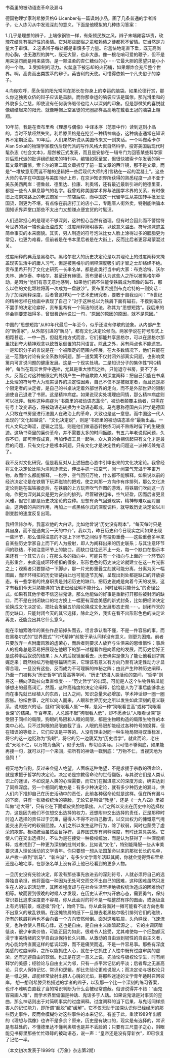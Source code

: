 书斋里的被动语态革命及漏斗

德国物理学家利希滕贝格G·Licenber有一篇讽刺小品，画了几条普通的学者辫子，让人练习从中发现深刻的意义。下面是他模拟的几种练习答案：

1.几乎是理想的辨子，上端像钢铁一样，有条顿民族之风，辫子末端雍容华责，玫瑰花结具有挑逗性的柔情。它对那些鄙俗之辈和赖债之徒都死不留情。它当然是力量大于审慎。
2.这条辫子每处都是审慎多于力量。它羞怯地笔直下垂，既无高尚的心胸，也无激烈的脾气，既无大智，也非大愚。像一根花哨可爱的鞭子，但不是用来惩罚而是用来装饰，是一颗温柔的杏仁糖似的心⋯⋯它最大胆的愿望只是小小的一个吻。
3.受抑制的活力。火盆底下被忘却的火药桶，如果爆炸会充斥整个世界。啊，高贵而出类拔萃的辩子。英吉利的天使。可惜得依赖一个凡夫俗子的脖子。

4.向你欢呼，愿永恒的阳光常照在那长在你身上的幸运的脑袋。如果论德行赏，那么你这独秀众侪的辩子应该是首脑，而你那幸运的脑袋应该是属僚。那光滑柔和的外貌多么仁慈，即使没有任何装饰缎带也给人以深刻的印象。但是那微笑的喜悦就像编结起来的阳光、就像睡帽上空圣徒的光圈那样高高地在戴着王冠的脑袋上翱翔。

10年前，我是在贡布里希《理想与偶像》中译本序（范景中作）读到这则小品的，当时不禁哑然失笑。利希滕贝格是在挖苦一种精神病态，这种病态通常在知识界不定期泛滥。10年后，人们果然听说从美国传来又一则笑话。一个叫做索卡尔 Alan Sokal的物理学家模仿后现代派的写作风格大侃自然科学，投寄美国后现代时髦杂志《社会文本》，居然被正式发表，而且是安排在一辑专门为回答某些科学家对后现代派的批评组织起来的特刊中。编辑如获至宝，但很快被索卡尔发表的另一篇文章所震惊，索卡尔的第二篇文章拆穿了前一篇文章的西洋镜，那不是文章，而是“一堆故意用荒诞不稽的逻辑把一些后现代大师的引言粘在一起的混凝土”。这些大师的名字在中国是与美国同步上市，在京沪知识界所获得的熟悉程度一点不亚于美东美西两岸：德鲁兹、德里达、拉康、利奥塔，还有最近最新引进的鲍德里亚，都是一些令人屏息静气的名字。我曾戏称美国学术界与法国学术界的关系，有时像旧上海南京路上的老式商家一一前店后院，而中国这一代留学生从美国转手批发法国货，则更为不堪，有点像在前店打工的店小二，专跑唐人街外卖，特别能哄骗本国知识界弄堂口那些不太出门又想赚点便宜货的时髦汉。

人们通常担心的是理论不够深刻，这种担心当然有道理。但有时会因此而不警惕符号世界的另一端也会泛滥成灾：过度阐释简明事实，以致意义溢出，符号泡沫遮盖简单事实的本来面貌。其实，男人制造的符号泡沫比女人脸上涂得过多的胭脂更为常见，也更为难看，但前者是在书本里后者是在大街上，反而比后者更容易蒙混过关。

过度阐释的典范是黑格尔。黑格尔宏大的历史决定论是以其理论上的过度阐释来掩盖现实生活中的庸人习气，但是被黑格尔的阐释深度吸引的才智之士却络绎不绝。贡布里希开列了文化史研究一长串名单，都是此类行当中的大家：布克哈特、沃尔夫林、迪尔泰、李格尔，甚至还有赫德。贡布里希认为这些人之所以被黑格尔牵动，是因为“他们有意无意地感到，如果他们抓不住能使铁屑成为图像的磁石，那么以往的文化颗粒将再一次成为一盘散沙”。贡布里希提到布克哈特的一则笑话：为了加深阐释深度，后者曾这样劝一个艺术史研究者，要敢于自我设问：“15世纪的精神怎样在绘画中表现了自己？”对于这种总以为铁屑下面有磁石，不摸到磁石不罢手的决定论癖好，贡布里希有一个简洁的说法，称其为“思想短路”。我后来的体会则要笨拙得多，曾很费劲地说过一句，“原因的原因的原因，就不是原因。”

中国的“思想短路”从80年代最后一年至今，似乎还没有停歇的迹象。从内部产生的“新儒家”，从外部引进的“新马”，都有文化决定论倾向。两家学说在符号形式上相距甚远，一中一西，但就思维方式而言，它们都能共享黑格尔，可以在黑格尔那里找到夸大精神观念以致首足倒置的共同语言。除此之外，另有两点也不能遗忘。一是知识分子的言说是在一个被限定的范围内伸展，在大多数情况下，他们只能在这一范围内讨论有安全系数的问题。那一道樊篱不仅封闭外部真实问题，也影响樊篱内可言说问题的健康发展。这是一个现实处境。二是知识分子的集体性“阿Q精神”，每当在现实世界中遇挫，尤其是重大惨烈之挫，只能退守书房，要不了多久，反而会对这种被限定的处境产生一种自欺欺人的深度阐释：把自己只能在书桌上处理的符号夸大为现实世界的决定性因素，自己不仅不是被限定者，而且还是那个限定者的决定者，是自己的书桌决定着外部世界的走向，而不是外部世界的限制迫使自己退进了书房。这是精神病症。如果说现实处境理应同情，那么精神病症则可以批评。我称这种病症为“书斋里的被动语态革命”，被动者颠覆主动者，只需在符号上改变语态，将被动语态转换为主动语态即成。马克思称德国古典哲学是德国人只敢在书房里进行法国人在政治上的革命，大致也是这一意思。而中国这一代人出现的“文化超越说”、“文化决定说”，则是“书房里的被动语态革命”最新出品。一代人文风之晦涩，逻辑之混乱，则是他们做语态转换练习尚不熟练时留下的生硬痕迹。这场书斋里的廉价革命，并不需要太多的时间酝酿。有五六年老说假问题，久假不归，即可弄假成真，再加传媒工具一起哄，众人真的会相信起只有文化才是最后的问题，只有文化才是根本问题，只有文化才是决定性的问题这一派神话兼鬼话了。

我不反对文化研究，但是我反对从上述扭曲心态中引申出来的文化决定论。我曾经将文化决定论比喻为清风逐流云，伸出手抓一把空气，闻一闻空气充溢于宇宙万物，故而什么都能解释，一松手，空气回归万物，什么都不能解释。如果说以前的经济决定论是在铁屑下玩弄磁铁的把戏，使之向那一方向作有序排列，那么文化决定论则是在磁铁搬走后，在铁屑的上方玩弄吹气作图的游戏，将铁屑们吹向这一方向，作更为深刻其实是更为安全的排列。尽管磁铁粗笨，空气轻盈，因而后者更显风雅，但它们都是历史决定论的变种。思想有勇气回避现实，精神却难以面对自由，这两者的共同作用，再加上一点黑格尔式的深度调料，就导致历史决定论以川剧变脸的速度反复出现。

我相信赫尔岑。我喜欢他的大白话，比如他曾说“历史没有剧本”，“每天每时只是其自身，而不是通向另一天的中介”。我以为，昨日历史和今日现实之间如果出现一些环节，那么值得注意的不是上下环节之间似乎有投影重疊——这些重疊多半来自某些历史学家自上而下的人为投射，即人为阐释出来的历史联系；与其注意环节间的联结，不如注意环节上的缺口，而缺口往往还不止一处，每一个缺口在指示本来还有一个其它方向；在那么多的指向中，可能只有一个指向与上面的一个环节的光影重合，由此造成环环相扣的假象，形形色色的历史决定论就建立在这一片光影之上；观察者只要挪动一下脚步，那一片光影重叠立刻就可能分离，分离为另一幅图画，而环环相扣的历史锁链由此也可能逐节瓦解，呈现出到处都是缺口的开放姿态。有一些学者的终身职责是封闭历史的缺口，把历史说成是向着今天的发展，这才有我们今天耳熟能详的“历史已经证明不能什么，同时证明只能什么”的奇怪公式。如果有其他学者不信这些鬼话，那么他能做的好事是重新打开那些被封闭的缺口，而不是在封闭缺口的地方换上一幅更有深度美感的新式封条，比如把经济决定论换成文化决定论，把社会发展五阶段论换成文化发展形态史观⋯⋯。封闭昨天的历史缺口，只能封闭今天的其它选择，除此之外，我实在看不出形形色色的决定论再变，还能变出其它什么意义。

能在毕加索晚年的某些作品前掉头而去，坦言承认看不懂，不是一件容易的事，而在黑格尔式的“世界图式”“时代精神”前敢于承认同样没有意义，则更为困难。前者只要放弃一点附庸风雅的虚荣心，而后者则要求人放弃与生俱来的思维惰性：事后人的视角总是容易把展现在他眼下的那一过程看作是向着他的发展，而历史恰好正是这种事后叙说的结果；从人的后视镜里看去，历史确实是像为了能让他看到才娓娓走来；既然纷纭万物能够辐转而来，它理该有意义有方向乃至有决定性动力才显得合理，一旦没有这些，反而成为不可理解的神秘之阵；由此产生种种历史阐释，乃至一门被称为“历史哲学”的最高等学问，“历史”统摄人类活动的空间，“哲学”则将这一横向活动拉向垂直维度⋯⋯“历史哲学”的出现，可能是人这个生物性脑瓜能够想出的最高词汇，然而，这种高纯度的决定论阐释，恰恰是人为了事后能够拿出而在事先就已经植入的东西，出入之间，知识总量未必增加，学术神话却一圈一圈膨胀。纷纭世事，之所以向人而来，人眼和世界历史之所以发生如此深刻的意义联系，说句败兴的话，就和“狗眼看人低”一样，是另一种“狗眼看世高”或称“狗眼看世深”的结果。千百年来，人总瞧不起“狗眼看人低”，却不愿承认“人眼看世深”是受限于同样的局限。狗眼的局限和人眼的局限，都是生物眼构造的局限生物性的本类中心论。只不过狗眼的局限直截了当，人眼的局限却能经过各种符号的换算，但在错误的等级上，它们应该是平等的。人没有理由对同一种生物局限持双重标准，将它的这一边贬称为“狗眼”，将它的另一边褒奖为“历史哲学”。就此而论，老庄说“天地不仁，以万物为刍狗”，似乎无情，却切合实际。只可惜不够彻底，如果能再接一句，就可以打一个来回，把所有的神话一戳到底：“万物不仁，当视天地为刍狗！”

视天地为刍狗，反过来会逼人绝望。人面临这种绝望，不是求援于宗教的宿命论，就是求援于哲学的决定论。决定论是宗教宿命论的世俗翻版，与其说它们是人类认识上的迷误，不如说是人类的心理需要，而它们在掘进意义的深度方面，确实达到了同样深度。另一个相同的地方是：有多少种决定论，就有多少种历史的漏斗，供人们向下推卸自己在历史活动中的责任，此前各种宿命论就是这样。但在所有漏斗的下面，只有一张极权统治的笑脸，无论它是叫做“教皇”，还是《一九八四》里被叫做“老大哥”，只有它在下面嬉皮笑脸地承接。人们之所以交出在历史中的选择权力，这是因为他们不仅想交出选择的权力，还想附带交出选择的责任，正是那种时时迫人选择的责任过于沉重，逼得人不得不对自己撒谎，以交出权力的慷慨意气掩盖交出责任时的软弱屈膝。人们之所以发生这种行为，除了软弱，同时也蒙受了虚荣的欺害。极权统治虽然面目狰狞，世界图式却有阐释深度，有时还兼具美感。它使人们在交出选择时，不认为是在接受一种极权统治，而是认为获得了一种深度阐释，或者找到了一种更为深刻的批判对象，比如说“文化”，特别能降服一些从审美要求进入理论活动的文学青年。你只要想一想从法国革命以来的那张长长的名单，从卢梭一直到“新马”、“新左派”，有多少文学青年活跃其间，你就会觉得贡布里希还是心地宅厚，在那张名单上没有添上他已经看到的更多人物。

一旦历史没有先验决定，即没有那些事先放进去的深刻符号，人就必须将自己的选择独自承担，他将面临一种因为无处可交而交不出自己的困难，这种困难虽然只发生在人的认识活动里，其困难程度却与在社会生活里拒绝极权统治造成的困难恰好相等。故而要到很晚的时候人才发现，在历史认识中持开放心态，需要勇气，保持常识要比追求深度更不容易。你从此面对的将不是一幅整然有序的图画，或逐级盘上有光明前景，或逐级“异化”，始终下坠。你从此将面对一摊可能看不出方向也看不出意义的散乱铁屑。在这摊铁屑的纸下一旦撤去老黑格尔吸引排列它们的磁铁，所有的铁屑将再也不会向着一个方向安然倾倒。面对这堆铁屑，头角峥嵘，飞速流变，也许会使人目眩心悸。这也是自由，是自由主义幽暗起源之
。
它的主调灰暗低淡，很少审美价值，可能正因为如此，很难令人接受，尤其难使每一个细胞都沉浸于审美情绪的文学自由派保持长久兴趣。从激动的自由派到韧性的自由主义者，内心能始终直面这样的低调起源，而不是痛哭而返，不是一件容易事。那些有深度美感的过度阐释，之所以能抓住人心，就在于它抓住了人性中既有过度审美的虚荣，还有逃避自由的软弱。也正是在这一意义上说，先验论与极权论孪生，时有阐释学的美感；经验论与自由主义为邻，只有一点平常记忆的平淡；后者卑之无甚高论，只求人保持记忆、常识和逻辑，却比先验论更难说服人；而决定论与极权论只是一纸之隔，却能经常放射出摄人心魄的光焰，将那些迷途的文学青年适时召回彼岸。
想一想利希滕贝格描述的学者的辫子，以及那一个比一个深刻的练习答案，也许不难明白直截了当的常识判断为什么会被经常遮蔽。俗谚说得并不错：“画鬼容易画人难”，而学术界里偏偏是神话、鬼话多于人话。如果说鬼话是对事实的歪曲，那么神话则出于对简明事实的过度阐释。过度阐释的当下后果，与鬼话同样损害人的记忆能力，即所谓“超脱”或“缓解”。它不仅无助于加深认识你已经经历的那些历史事件，反而会模糊你对这些事件的本来记忆。有鉴于此，重读1989年出版的《理想与偶像》也许不是多余？原来，历史是有缺口的，现实是有选择的，常识是有益处的，不懂德里达不懂利奥塔也是并不丢脸的；只要有三尺童子之心，斜眼能见书房里那些忙忙碌碌的被动语态，说一声：“皇帝还是没有穿新衣”，即已恢复了记忆一半。

（本文初次发表于1999年《万象》杂志第2期）
